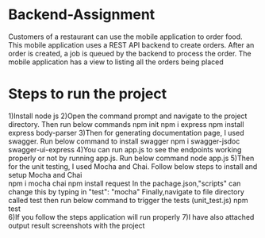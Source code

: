 # Backend-Assignment
Customers of a restaurant can use the mobile application to order food. This mobile application uses a REST API backend to create orders. After  an order is created, a job is queued by the backend to process the order. The mobile application has a view to listing all the orders being placed

# Steps to run the project
1)Install node js
2)Open the command prompt and navigate to the project directory. Then run below commands
	npm init
	npm i express
	npm install express body-parser
3)Then for generating documentation page, I used swagger. Run below command to install swagger
	npm i swagger-jsdoc swagger-ui-express
4)You can run app.js to see the endpoints working properly or not by running app.js. Run below command 
	node app.js
5)Then for the unit testing, I used Mocha and Chai. Follow below steps to install and setup Mocha and Chai  	
	npm i mocha chai
	npm install request
	In the pachage.json,"scripts" can change this by typing in "test": "mocha"
	Finally,navigate to file directory called test then run below command to trigger the tests (unit_test.js)
	npm test	
6)If you follow the steps application will run properly
7)I have also attached output result screenshots with the project
